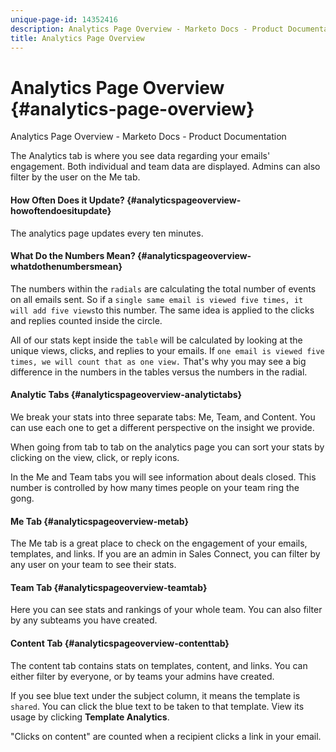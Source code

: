 ```yaml
---
unique-page-id: 14352416
description: Analytics Page Overview - Marketo Docs - Product Documentation
title: Analytics Page Overview
---
```


# Analytics Page Overview {#analytics-page-overview}

Analytics Page Overview - Marketo Docs - Product Documentation

The Analytics&nbsp;tab is where you see data regarding your emails' engagement. Both individual and team data are displayed. Admins can also filter by the user on the Me tab.

#### How Often Does it Update? {#analyticspageoverview-howoftendoesitupdate}

The analytics page updates every ten minutes.&nbsp;

#### What Do the Numbers Mean? {#analyticspageoverview-whatdothenumbersmean}

The numbers within the `radials` are calculating the total number of events on all emails sent. So if a `single same email is viewed five times, it will add five views`to this number. The same idea is applied to the clicks and replies counted inside the circle.

All of our stats kept inside the `table` will be calculated by looking at the unique views, clicks, and replies to your emails. If `one email is viewed five times, we will count that as one view.` That's why you may see a big difference in the numbers&nbsp;in the tables versus the numbers in the radial.

#### Analytic Tabs {#analyticspageoverview-analytictabs}

We break your stats into three separate tabs: Me, Team, and Content. You can use each one to get a different perspective on the insight we provide.

When going from tab to tab on the analytics page you can sort your stats by clicking on the&nbsp;view, click, or reply icons.

In the Me and Team tabs you will see information about deals closed. This number is controlled by how many times people on your team ring the gong.&nbsp;

#### Me Tab {#analyticspageoverview-metab}

The Me tab is a great place to check on the engagement of your emails, templates, and links. If you are an admin in Sales Connect, you can filter by any user on your team to see their stats.

#### Team Tab {#analyticspageoverview-teamtab}

Here you can see stats and rankings of your whole team. You can also filter by any subteams you have created.&nbsp;

#### Content Tab {#analyticspageoverview-contenttab}

The content tab contains stats on templates, content, and links. You can either filter by everyone, or by teams your admins have created.

If you see blue text under the subject column, it means the template is `shared`. You can click the blue text to be taken to that template. View its usage by clicking **Template Analytics**.&nbsp;

"Clicks on content" are counted when a recipient clicks a link in your email.
